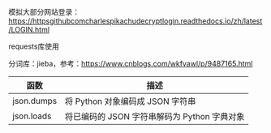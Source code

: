 模拟大部分网站登录：https://httpsgithubcomcharlespikachudecryptlogin.readthedocs.io/zh/latest/LOGIN.html

requests库使用


分词库：jieba，参考：https://www.cnblogs.com/wkfvawl/p/9487165.html



| 函数       | 描述                                         |
| ---------- | -------------------------------------------- |
| json.dumps | 将 Python 对象编码成 JSON 字符串             |
| json.loads | 将已编码的 JSON 字符串解码为 Python 字典对象 |